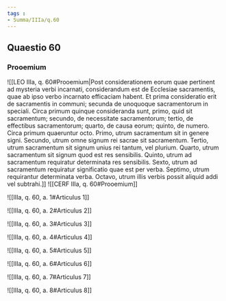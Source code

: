 ```yaml
---
tags : 
- Summa/IIIa/q.60
---
```


## Quaestio 60

### Prooemium

![[LEO IIIa, q. 60#Prooemium|Post considerationem eorum quae pertinent ad mysteria verbi incarnati, considerandum est de Ecclesiae sacramentis, quae ab ipso verbo incarnato efficaciam habent. Et prima consideratio erit de sacramentis in communi; secunda de unoquoque sacramentorum in speciali. Circa primum quinque consideranda sunt, primo, quid sit sacramentum; secundo, de necessitate sacramentorum; tertio, de effectibus sacramentorum; quarto, de causa eorum; quinto, de numero. Circa primum quaeruntur octo. Primo, utrum sacramentum sit in genere signi. Secundo, utrum omne signum rei sacrae sit sacramentum. Tertio, utrum sacramentum sit signum unius rei tantum, vel plurium. Quarto, utrum sacramentum sit signum quod est res sensibilis. Quinto, utrum ad sacramentum requiratur determinata res sensibilis. Sexto, utrum ad sacramentum requiratur significatio quae est per verba. Septimo, utrum requirantur determinata verba. Octavo, utrum illis verbis possit aliquid addi vel subtrahi.]]
![[CERF IIIa, q. 60#Prooemium]]

![[IIIa, q. 60, a. 1#Articulus 1]]

![[IIIa, q. 60, a. 2#Articulus 2]]

![[IIIa, q. 60, a. 3#Articulus 3]]

![[IIIa, q. 60, a. 4#Articulus 4]]

![[IIIa, q. 60, a. 5#Articulus 5]]

![[IIIa, q. 60, a. 6#Articulus 6]]

![[IIIa, q. 60, a. 7#Articulus 7]]

![[IIIa, q. 60, a. 8#Articulus 8]]

